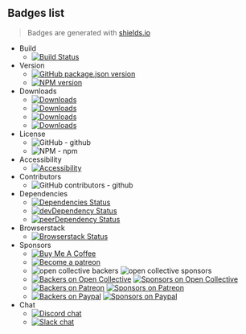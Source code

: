 ## Badges list

> Badges are generated with [shields.io](https://shields.io/)

* Build
  * [![Build Status](https://img.shields.io/badge/build-passing-success.svg)](example.com)
* Version
  * [![GitHub package.json version](https://img.shields.io/github/package-json/v/yilber/hangman-vuejs.svg)](example.com)
  * [![NPM version](https://img.shields.io/npm/v/gulp.svg)](example.com)
* Downloads
  * [![Downloads](https://img.shields.io/npm/dt/gulp.svg)](example.com)
  * [![Downloads](https://img.shields.io/npm/dy/gulp.svg)](example.com)
  * [![Downloads](https://img.shields.io/npm/dm/gulp.svg)](example.com)
  * [![Downloads](https://img.shields.io/npm/dw/gulp.svg)](example.com)
* License
  * ![GitHub](https://img.shields.io/github/license/yilber/readme-generator.svg) - github
  * ![NPM](https://img.shields.io/npm/l/init-readme.svg) - npm
* Accessibility
  * [![Accessibility](https://img.shields.io/badge/accessibility-yes-green.svg)](example.com)
* Contributors
  * ![GitHub contributors](https://img.shields.io/github/contributors/yilber/broke-mobile.svg) - github
* Dependencies
  * [![Dependencies Status](https://img.shields.io/badge/dependencies-up%20to%20date-success.svg)](example.com)
  * [![devDependency Status](https://img.shields.io/badge/devDependencies-up%20to%20date-success.svg)](example.com)
  * [![peerDependency Status](https://img.shields.io/badge/peerDependencies-up%20to%20date-success.svg)](example.com)
* Browserstack
  * [![Browserstack Status](https://img.shields.io/badge/Browserstack-completed-success.svg)](example.com)
* Sponsors
  * <a href="https://www.buymeacoffee.com/yilber" target="_blank"><img src="https://www.buymeacoffee.com/assets/img/custom_images/orange_img.png" alt="Buy Me A Coffee" style="height: auto !important;width: auto !important;"></a>
  * <a href="https://www.patreon.com/bePatron?u=17267732" target="_blank"><img src="https://c5.patreon.com/external/logo/become_a_patron_button@2x.png" height="37" alt="Become a patreon" style="height: auto !important;width: auto !important;"></a>
  * ![open collective backers](https://img.shields.io/opencollective/backers/vuejs.svg) ![open collective sponsors](https://img.shields.io/opencollective/sponsors/vuejs.svg)
  * [![Backers on Open Collective](https://img.shields.io/badge/backer-OpenCollective-7289da.svg)](example.com)
  [![Sponsors on Open Collective](https://img.shields.io/badge/sponsor-OpenCollective-7289da.svg)](example.com)
  * [![Backers on Patreon](https://img.shields.io/badge/backer-Patreon-orange.svg)](example.com)
  [![Sponsors on Patreon](https://img.shields.io/badge/sponsor-Patreon-orange.svg)](example.com)
  * [![Backers on Paypal](https://img.shields.io/badge/backer-Paypal-blue.svg)](example.com)
  [![Sponsors on Paypal](https://img.shields.io/badge/sponsor-Paypal-blue.svg)](example.com)
* Chat
  * [![Discord chat](https://img.shields.io/badge/chat-discord-7289da.svg)](example.com)
  * [![Slack chat](https://img.shields.io/badge/chat-slack-%23E01563.svg)](example.com)
